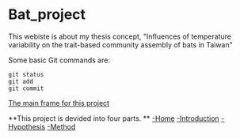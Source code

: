 # Bat_project
This webiste is about my thesis concept, "Influences of temperature variability on the trait-based community assembly of bats in Taiwan"

Some basic Git commands are:
```
git status
git add
git commit
```
[The main frame for this project](/project/bat_frame.html)


**This project is devided into four parts. **
[-Home](/project/bat1.html)
[-Introduction](/project/background.html)
[-Hypothesis](/project/hypothesis.html)
[-Method](/project/method.html)
